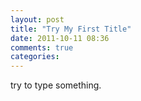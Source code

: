 ```yaml
---
layout: post
title: "Try My First Title"
date: 2011-10-11 08:36
comments: true
categories: 
---
```

try to type something.

